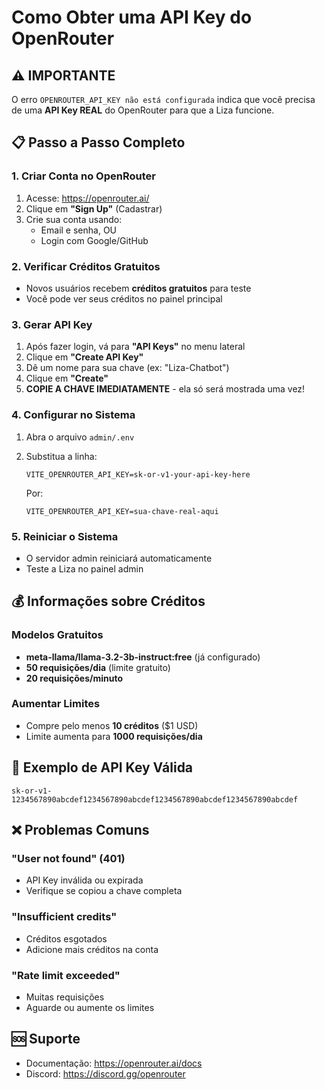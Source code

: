 # Como Obter uma API Key do OpenRouter

## ⚠️ IMPORTANTE
O erro `OPENROUTER_API_KEY não está configurada` indica que você precisa de uma **API Key REAL** do OpenRouter para que a Liza funcione.

## 📋 Passo a Passo Completo

### 1. Criar Conta no OpenRouter
1. Acesse: https://openrouter.ai/
2. Clique em **"Sign Up"** (Cadastrar)
3. Crie sua conta usando:
   - Email e senha, OU
   - Login com Google/GitHub

### 2. Verificar Créditos Gratuitos
- Novos usuários recebem **créditos gratuitos** para teste
- Você pode ver seus créditos no painel principal

### 3. Gerar API Key
1. Após fazer login, vá para **"API Keys"** no menu lateral
2. Clique em **"Create API Key"**
3. Dê um nome para sua chave (ex: "Liza-Chatbot")
4. Clique em **"Create"**
5. **COPIE A CHAVE IMEDIATAMENTE** - ela só será mostrada uma vez!

### 4. Configurar no Sistema
1. Abra o arquivo `admin/.env`
2. Substitua a linha:
   ```env
   VITE_OPENROUTER_API_KEY=sk-or-v1-your-api-key-here
   ```
   
   Por:
   ```env
   VITE_OPENROUTER_API_KEY=sua-chave-real-aqui
   ```

### 5. Reiniciar o Sistema
- O servidor admin reiniciará automaticamente
- Teste a Liza no painel admin

## 💰 Informações sobre Créditos

### Modelos Gratuitos
- **meta-llama/llama-3.2-3b-instruct:free** (já configurado)
- **50 requisições/dia** (limite gratuito)
- **20 requisições/minuto**

### Aumentar Limites
- Compre pelo menos **10 créditos** ($1 USD)
- Limite aumenta para **1000 requisições/dia**

## 🔧 Exemplo de API Key Válida
```
sk-or-v1-1234567890abcdef1234567890abcdef1234567890abcdef1234567890abcdef
```

## ❌ Problemas Comuns

### "User not found" (401)
- API Key inválida ou expirada
- Verifique se copiou a chave completa

### "Insufficient credits"
- Créditos esgotados
- Adicione mais créditos na conta

### "Rate limit exceeded"
- Muitas requisições
- Aguarde ou aumente os limites

## 🆘 Suporte
- Documentação: https://openrouter.ai/docs
- Discord: https://discord.gg/openrouter